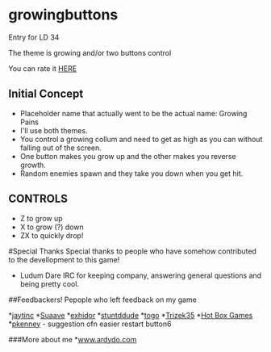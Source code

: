 # growingbuttons
Entry for LD 34

The theme is growing and/or two buttons control

You can rate it [HERE](http://ludumdare.com/compo/ludum-dare-34/?action=preview&uid=56753)

## Initial Concept
* Placeholder name that actually went to be the actual name: Growing Pains
* I'll use both themes.
* You control a growing collum and need to get as high as you can without falling out of the screen.
* One button makes you grow up and the other makes you reverse growth.
* Random enemies spawn and they take you down when you get hit.

## CONTROLS
* Z to grow up
* X to grow (?) down
* ZX to quickly drop!

#Special Thanks
Special thanks to people who have somehow contributed to the devellopment to this game!

* Ludum Dare IRC for keeping company, answering general questions and being pretty cool.

##Feedbackers!
Pepople who left feedback on my game
<!-- 
link template
[This is an example inline link](url "Title")
 -->
*[jaytinc](http://ludumdare.com/compo/ludum-dare-34/?action=preview&uid=13702)
*[Suaave](http://ludumdare.com/compo/ludum-dare-34/?action=preview&uid=59347)
*[exhidor](http://ludumdare.com/compo/ludum-dare-34/?action=preview&uid=64080)
*[stuntddude](http://ludumdare.com/compo/ludum-dare-34/?action=preview&uid=31623)
*[togo](http://ludumdare.com/compo/ludum-dare-34/?action=preview&uid=24852)
*[Trizek35](http://ludumdare.com/compo/ludum-dare-34/?action=preview&uid=65695)
*[Hot Box Games](http://ludumdare.com/compo/ludum-dare-34/?action=preview&uid=39707)
*[pkenney](http://ludumdare.com/compo/ludum-dare-34/?action=preview&uid=30865) - suggestion ofn easier restart button6

###More about me
*www.ardydo.com